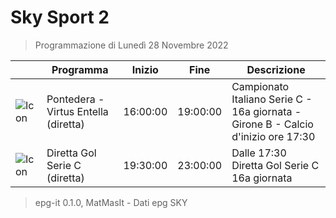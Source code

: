 # Sky Sport 2
> Programmazione di Lunedì 28 Novembre 2022

||Programma|Inizio|Fine|Descrizione|
|---|---|---|---|---|
|![Icon](https://guidatv.sky.it/uuid/bb0d308d-e452-4f00-a5ea-e3686a5d580b/cover?md5ChecksumParam=da284e92d2d97d3c4fdaae537d3eb570)|Pontedera - Virtus Entella (diretta)|16:00:00|19:00:00|Campionato Italiano Serie C - 16a giornata - Girone B - Calcio d&#039;inizio ore 17:30
|![Icon](https://guidatv.sky.it/uuid/243c1974-889c-442c-b91a-3db2bcf9d7ec/cover?md5ChecksumParam=1208f9b3535910326624c8f757b143e7)|Diretta Gol Serie C (diretta)|19:30:00|23:00:00|Dalle 17:30 Diretta Gol Serie C 16a giornata



 > epg-it 0.1.0, MatMasIt - Dati epg SKY